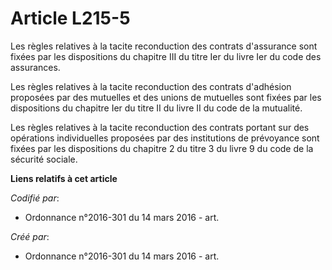 # Article L215-5

Les règles relatives à la tacite reconduction des contrats d'assurance sont fixées par les dispositions du chapitre III du
titre Ier du livre Ier du code des assurances.

Les règles relatives à la tacite reconduction des contrats d'adhésion proposées par des mutuelles et des unions de mutuelles
sont fixées par les dispositions du chapitre Ier du titre II du livre II du code de la mutualité.

Les règles relatives à la tacite reconduction des contrats portant sur des opérations individuelles proposées par des
institutions de prévoyance sont fixées par les dispositions du chapitre 2 du titre 3 du livre 9 du code de la sécurité
sociale.

**Liens relatifs à cet article**

_Codifié par_:

  - Ordonnance n°2016-301 du 14 mars 2016 - art.

_Créé par_:

  - Ordonnance n°2016-301 du 14 mars 2016 - art.
